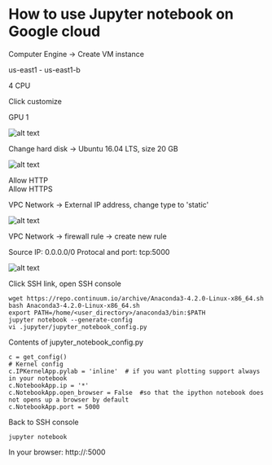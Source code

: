 # How to use Jupyter notebook on Google cloud

Computer Engine -> Create VM instance

us-east1 - us-east1-b

4 CPU

Click customize

GPU 1

![alt text](https://github.com/sunmingtao/sample-code/blob/master/python/machine-learning/images/vm-instance.png)

Change hard disk -> Ubuntu 16.04 LTS, size 20 GB

![alt text](https://github.com/sunmingtao/sample-code/blob/master/python/machine-learning/images/operating-system.png)

Allow HTTP\
Allow HTTPS

VPC Network -> External IP address, change type to 'static'

![alt text](https://github.com/sunmingtao/sample-code/blob/master/python/machine-learning/images/external-ip.png)

VPC Network -> firewall rule -> create new rule

Source IP: 0.0.0.0/0
Protocal and port: tcp:5000

![alt text](https://github.com/sunmingtao/sample-code/blob/master/python/machine-learning/images/firewall.png)

Click SSH link, open SSH console

    wget https://repo.continuum.io/archive/Anaconda3-4.2.0-Linux-x86_64.sh
    bash Anaconda3-4.2.0-Linux-x86_64.sh
    export PATH=/home/<user_directory>/anaconda3/bin:$PATH
    jupyter notebook --generate-config
    vi .jupyter/jupyter_notebook_config.py
    
Contents of jupyter_notebook_config.py

    c = get_config()
    # Kernel config
    c.IPKernelApp.pylab = 'inline'  # if you want plotting support always in your notebook
    c.NotebookApp.ip = '*'
    c.NotebookApp.open_browser = False  #so that the ipython notebook does not opens up a browser by default
    c.NotebookApp.port = 5000
    
Back to SSH console

    jupyter notebook
    
In your browser: http://<external-ip-address>:5000
